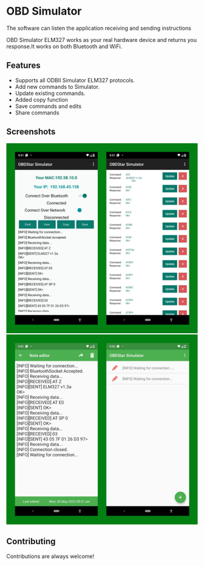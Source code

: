 
# OBD Simulator

The software can listen the application receiving and sending instructions

OBD Simulator ELM327 works as your real hardware device and returns you response.It works on both Bluetooth and WiFi.

## Features

- Supports all ODBII Simulator ELM327 protocols.
- Add new commands to Simulator.
- Update existing commands.
- Added copy function
- Save commands and edits
- Share commands


## Screenshots

![App Screenshot](https://github.com/yaseenemv/OBDStar-Simulator/blob/master/img/v1.1/v1.1-img1.jpeg?raw=true)
![App Screenshot](https://github.com/yaseenemv/OBDStar-Simulator/blob/master/img/v1.1/v1.1-img2.jpeg?raw=true)

## Contributing

Contributions are always welcome!



